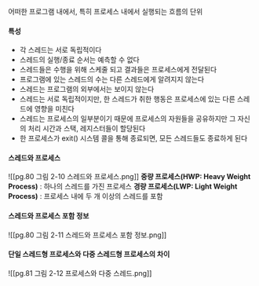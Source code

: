어떠한 프로그램 내에서, 특히 프로세스 내에서 실행되는 흐름의 단위

#### 특성
- 각 스레드는 서로 독립적이다
- 스레드의 실행/종료 순서는 예측할 수 없다
- 스레드들은 수행을 위해 스케줄 되고 결과들은 프로세스에게 전달된다
- 프로그램에 있는 스레드의 수는 다른 스레드에게 알려지지 않는다
- 스레드는 프로그램의 외부에서는 보이지 않는다
- 스레드는 서로 독립적이지만, 한 스레드가 취한 행동은 프로세스에 있는 다른 스레드에 영향을 미친다
- 스레드는 프로세스의 일부분이기 때문에 프로세스의 자원들을 공유하지만 그 자신의 처리 시간과 스택, 레지스터들이 할당된다
- 한 프로세스가 exit() 시스템 콜을 통해 종료되면, 모든 스레드들도 종료하게 된다

#### 스레드와 프로세스
![[pg.80 그림 2-10 스레드와 프로세스.png]]
**중량 프로세스(HWP: Heavy Weight Process)** : 하나의 스레드를 가진 프로세스
**경량 프로세스(LWP: Light Weight Process)** : 프로세스 내에 두 개 이상의 스레드를 포함

#### 스레드와 프로세스 포함 정보
![[pg.80 그림 2-11 스레드와 프로세스 포함 정보.png]]

#### 단일 스레드형 프로세스와 다중 스레드형 프로세스의 차이
![[pg.81 그림 2-12 프로세스와 다중 스레드.png]]